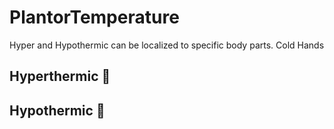 # PlantorTemperature

Hyper and Hypothermic can be localized to specific body parts. Cold Hands

## Hyperthermic 🥵

## Hypothermic 🥶